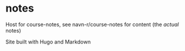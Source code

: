 # notes
Host for course-notes, see navn-r/course-notes for content (the *actual* notes)

Site built with Hugo and Markdown
